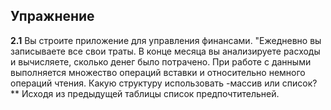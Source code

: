 ## Упражнение 
**2.1** Вы строите приложение для управления финансами. "Ежедневно вы записываете все свои траты. В конце месяца вы анализируете расходы и вычисляете, сколько денег было потрачено. При работе с данными выполняется множество операций вставки и относительно немного операций чтения. Какую структуру использовать -массив или список? 
** Исходя из предыдущей таблицы список предпочтительней. 
